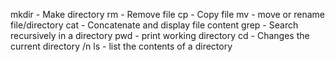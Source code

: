 mkdir - Make directory
rm - Remove file
cp - Copy file
mv - move or rename file/directory
cat - Concatenate and display file content
grep - Search recursively in a directory
pwd - print working directory
cd - Changes the current directory /n
ls -  list the contents of a directory

